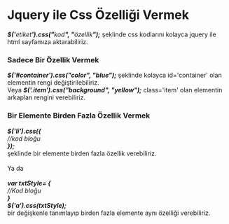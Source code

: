 <h1> Jquery ile Css Özelliği Vermek</h1>
<b><i>$('</b>etiket<b>').css("</b>kod<b>", "</b>özellik<b>");</i></b> şeklinde css kodlarını kolayca jquery ile html sayfamıza aktarabiliriz.
<h3>Sadece Bir Özellik Vermek</h3>
<b><i>$('#container').css("color", "blue");</i></b> şeklinde kolayca id='container' olan elementin rengi değiştirilebiliriz.<br> Veya 
<b><i>$('.item').css("background", "yellow");</i></b>  class='item' olan elementin arkaplan rengini verebiliriz.<br>

<h3>Bir Elemente Birden Fazla Özellik Vermek</h3>
<b><i>$('li').css({</b><br>
    //kod bloğu <br>
  <b>});</i></b><br>
  şeklinde bir elemente birden fazla özellik verebiliriz. <br><br>
  Ya da <br><br>
 <b><i>var txtStyle= {</b><br>
  //Kod bloğu<br>
  <b>}</b><br>
  <b>$('a').css(txtStyle);</i></b><br> bir değişkenle tanımlayıp birden fazla elemente aynı özelliği verebiliriz.
